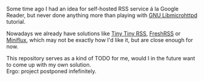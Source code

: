 Some time ago I had an idea for self-hosted RSS service á la Google Reader, but never done anything more than playing with [GNU Libmicrohttpd](https://www.gnu.org/software/libmicrohttpd) tutorial.

Nowadays we already have solutions like [Tiny Tiny RSS](https://tt-rss.org), [FreshRSS](https://freshrss.org) or [Miniflux](https://miniflux.app), which may not be exactly how I'd like it, but are close enough for now.

This repository serves as a kind of TODO for me, would I in the future want to come up with my own solution.  
Ergo: project postponed infefinitely.
